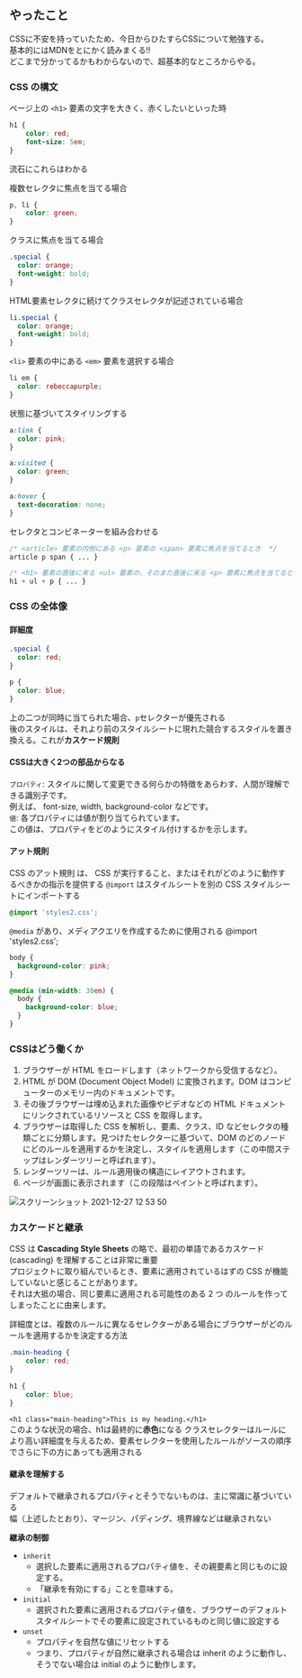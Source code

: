 ## やったこと 
CSSに不安を持っていたため、今日からひたすらCSSについて勉強する。  
基本的にはMDNをとにかく読みまくる!!  
どこまで分かってるかもわからないので、超基本的なところからやる。

### CSS の構文
ページ上の `<h1>` 要素の文字を大きく、赤くしたいといった時  
```css
h1 {
    color: red;
    font-size: 5em;
}
```
流石にこれらはわかる  

複数セレクタに焦点を当てる場合
```css
p, li {
    color: green;
}
```

クラスに焦点を当てる場合
```css
.special {
  color: orange;
  font-weight: bold;
}
```

HTML要素セレクタに続けてクラスセレクタが記述されている場合
```css
li.special {
  color: orange;
  font-weight: bold;
}
```

`<li>` 要素の中にある `<em>` 要素を選択する場合
```css
li em {
  color: rebeccapurple;
}
```

状態に基づいてスタイリングする
```css
a:link {
  color: pink;
}

a:visited {
  color: green;
}

a:hover {
  text-decoration: none;
}
```

セレクタとコンビネーターを組み合わせる
```css
/* <article> 要素の内側にある <p> 要素の <span> 要素に焦点を当てるとき  */
article p span { ... }

/* <h1> 要素の直後に来る <ul> 要素の、そのまた直後に来る <p> 要素に焦点を当てるとき */
h1 + ul + p { ... }
```

### CSS の全体像
#### 詳細度
```css
.special {
  color: red;
}

p {
  color: blue;
}
```
上の二つが同時に当てられた場合、`p`セレクターが優先される  
後のスタイルは、それより前のスタイルシートに現れた競合するスタイルを置き換える。これが**カスケード規則**  

#### CSSは大きく2つの部品からなる
`プロパティ`: スタイルに関して変更できる何らかの特徴をあらわす、人間が理解できる識別子です。  
例えば、 font-size, width, background-color などです。  
`値`: 各プロパティには値が割り当てられています。  
この値は、プロパティをどのようにスタイル付けするかを示します。  

#### アット規則
CSS のアット規則 は、 CSS が実行すること、またはそれがどのように動作するべきかの指示を提供する
`@import` はスタイルシートを別の CSS スタイルシートにインポートする
```css
@import 'styles2.css';
```

`@media` があり、メディアクエリを作成するために使用される
@import 'styles2.css';
```css
body {
  background-color: pink;
}

@media (min-width: 30em) {
  body {
    background-color: blue;
  }
}
```

### CSSはどう働くか
1. ブラウザーが HTML をロードします（ネットワークから受信するなど）。
2. HTML が DOM (Document Object Model) に変換されます。DOM はコンピューターのメモリー内のドキュメントです。
3. その後ブラウザーは埋め込まれた画像やビデオなどの HTML ドキュメントにリンクされているリソースと CSS を取得します。
4. ブラウザーは取得した CSS を解析し、要素、クラス、ID などセレクタの種類ごとに分類します。見つけたセレクターに基づいて、DOM のどのノードにどのルールを適用するかを決定し、スタイルを適用します（この中間ステップはレンダーツリーと呼ばれます）。
5. レンダーツリーは、ルール適用後の構造にレイアウトされます。
6. ページが画面に表示されます（この段階はペイントと呼ばれます）。

![スクリーンショット 2021-12-27 12 53 50](https://user-images.githubusercontent.com/78260526/147432693-8051c1e7-65d5-46b7-b2ce-a6009bf872c4.png)

### カスケードと継承
CSS は **Cascading Style Sheets** の略で、最初の単語であるカスケード (cascading) を理解することは非常に重要  
プロジェクトに取り組んでいるとき、要素に適用されているはずの CSS が機能していないと感じることがあります。  
それは大抵の場合、同じ要素に適用される可能性のある 2 つ のルールを作ってしまったことに由来します。  

詳細度とは、複数のルールに異なるセレクターがある場合にブラウザーがどのルールを適用するかを決定する方法  
```css
.main-heading { 
    color: red; 
}
        
h1 { 
    color: blue; 
}
```
`<h1 class="main-heading">This is my heading.</h1>`  
このような状況の場合、h1は最終的に**赤色**になる
クラスセレクターはルールにより高い詳細度を与えるため、要素セレクターを使用したルールがソースの順序でさらに下の方にあっても適用される  

#### 継承を理解する
デフォルトで継承されるプロパティとそうでないものは、主に常識に基づいている  
幅（上述したとおり）、マージン、パディング、境界線などは継承されない  

**継承の制御**

- `inherit`
    - 選択した要素に適用されるプロパティ値を、その親要素と同じものに設定する。
    - 「継承を有効にする」ことを意味する。
- `initial`
    - 選択された要素に適用されるプロパティ値を、ブラウザーのデフォルトスタイルシートでその要素に設定されているものと同じ値に設定する
- `unset`
    - プロパティを自然な値にリセットする
    - つまり、プロパティが自然に継承される場合は inherit のように動作し、そうでない場合は initial のように動作します。  
